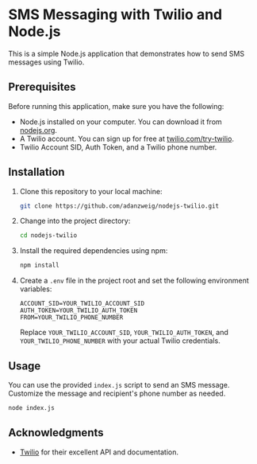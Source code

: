 # SMS Messaging with Twilio and Node.js

This is a simple Node.js application that demonstrates how to send SMS messages using Twilio.

## Prerequisites

Before running this application, make sure you have the following:

- Node.js installed on your computer. You can download it from [nodejs.org](https://nodejs.org/).
- A Twilio account. You can sign up for free at [twilio.com/try-twilio](https://www.twilio.com/try-twilio).
- Twilio Account SID, Auth Token, and a Twilio phone number.

## Installation

1. Clone this repository to your local machine:

   ```bash
   git clone https://github.com/adanzweig/nodejs-twilio.git
   ```

2. Change into the project directory:

   ```bash
   cd nodejs-twilio
   ```

3. Install the required dependencies using npm:

   ```bash
   npm install
   ```

4. Create a `.env` file in the project root and set the following environment variables:

   ```
   ACCOUNT_SID=YOUR_TWILIO_ACCOUNT_SID
   AUTH_TOKEN=YOUR_TWILIO_AUTH_TOKEN
   FROM=YOUR_TWILIO_PHONE_NUMBER
   ```

   Replace `YOUR_TWILIO_ACCOUNT_SID`, `YOUR_TWILIO_AUTH_TOKEN`, and `YOUR_TWILIO_PHONE_NUMBER` with your actual Twilio credentials.

## Usage

You can use the provided `index.js` script to send an SMS message. Customize the message and recipient's phone number as needed.

```bash
node index.js
```

## Acknowledgments

- [Twilio](https://www.twilio.com/) for their excellent API and documentation.